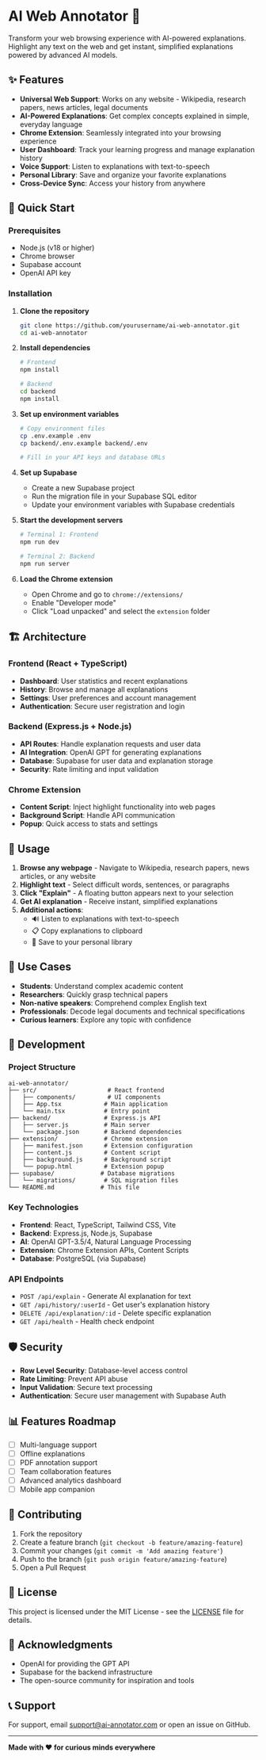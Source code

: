 # AI Web Annotator 🧠

Transform your web browsing experience with AI-powered explanations. Highlight any text on the web and get instant, simplified explanations powered by advanced AI models.

## ✨ Features

- **Universal Web Support**: Works on any website - Wikipedia, research papers, news articles, legal documents
- **AI-Powered Explanations**: Get complex concepts explained in simple, everyday language
- **Chrome Extension**: Seamlessly integrated into your browsing experience
- **User Dashboard**: Track your learning progress and manage explanation history
- **Voice Support**: Listen to explanations with text-to-speech
- **Personal Library**: Save and organize your favorite explanations
- **Cross-Device Sync**: Access your history from anywhere

## 🚀 Quick Start

### Prerequisites

- Node.js (v18 or higher)
- Chrome browser
- Supabase account
- OpenAI API key

### Installation

1. **Clone the repository**
   ```bash
   git clone https://github.com/yourusername/ai-web-annotator.git
   cd ai-web-annotator
   ```

2. **Install dependencies**
   ```bash
   # Frontend
   npm install
   
   # Backend
   cd backend
   npm install
   ```

3. **Set up environment variables**
   ```bash
   # Copy environment files
   cp .env.example .env
   cp backend/.env.example backend/.env
   
   # Fill in your API keys and database URLs
   ```

4. **Set up Supabase**
   - Create a new Supabase project
   - Run the migration file in your Supabase SQL editor
   - Update your environment variables with Supabase credentials

5. **Start the development servers**
   ```bash
   # Terminal 1: Frontend
   npm run dev
   
   # Terminal 2: Backend
   npm run server
   ```

6. **Load the Chrome extension**
   - Open Chrome and go to `chrome://extensions/`
   - Enable "Developer mode"
   - Click "Load unpacked" and select the `extension` folder

## 🏗️ Architecture

### Frontend (React + TypeScript)
- **Dashboard**: User statistics and recent explanations
- **History**: Browse and manage all explanations
- **Settings**: User preferences and account management
- **Authentication**: Secure user registration and login

### Backend (Express.js + Node.js)
- **API Routes**: Handle explanation requests and user data
- **AI Integration**: OpenAI GPT for generating explanations
- **Database**: Supabase for user data and explanation storage
- **Security**: Rate limiting and input validation

### Chrome Extension
- **Content Script**: Inject highlight functionality into web pages
- **Background Script**: Handle API communication
- **Popup**: Quick access to stats and settings

## 📱 Usage

1. **Browse any webpage** - Navigate to Wikipedia, research papers, news articles, or any website
2. **Highlight text** - Select difficult words, sentences, or paragraphs
3. **Click "Explain"** - A floating button appears next to your selection
4. **Get AI explanation** - Receive instant, simplified explanations
5. **Additional actions**:
   - 🔊 Listen to explanations with text-to-speech
   - 📋 Copy explanations to clipboard
   - 💾 Save to your personal library

## 🎯 Use Cases

- **Students**: Understand complex academic content
- **Researchers**: Quickly grasp technical papers
- **Non-native speakers**: Comprehend complex English text
- **Professionals**: Decode legal documents and technical specifications
- **Curious learners**: Explore any topic with confidence

## 🔧 Development

### Project Structure
```
ai-web-annotator/
├── src/                    # React frontend
│   ├── components/         # UI components
│   ├── App.tsx            # Main application
│   └── main.tsx           # Entry point
├── backend/               # Express.js API
│   ├── server.js          # Main server
│   └── package.json       # Backend dependencies
├── extension/             # Chrome extension
│   ├── manifest.json      # Extension configuration
│   ├── content.js         # Content script
│   ├── background.js      # Background script
│   └── popup.html         # Extension popup
├── supabase/             # Database migrations
│   └── migrations/        # SQL migration files
└── README.md             # This file
```

### Key Technologies
- **Frontend**: React, TypeScript, Tailwind CSS, Vite
- **Backend**: Express.js, Node.js, Supabase
- **AI**: OpenAI GPT-3.5/4, Natural Language Processing
- **Extension**: Chrome Extension APIs, Content Scripts
- **Database**: PostgreSQL (via Supabase)

### API Endpoints

- `POST /api/explain` - Generate AI explanation for text
- `GET /api/history/:userId` - Get user's explanation history
- `DELETE /api/explanation/:id` - Delete specific explanation
- `GET /api/health` - Health check endpoint

## 🛡️ Security

- **Row Level Security**: Database-level access control
- **Rate Limiting**: Prevent API abuse
- **Input Validation**: Secure text processing
- **Authentication**: Secure user management with Supabase Auth

## 📊 Features Roadmap

- [ ] Multi-language support
- [ ] Offline explanations
- [ ] PDF annotation support
- [ ] Team collaboration features
- [ ] Advanced analytics dashboard
- [ ] Mobile app companion

## 🤝 Contributing

1. Fork the repository
2. Create a feature branch (`git checkout -b feature/amazing-feature`)
3. Commit your changes (`git commit -m 'Add amazing feature'`)
4. Push to the branch (`git push origin feature/amazing-feature`)
5. Open a Pull Request

## 📄 License

This project is licensed under the MIT License - see the [LICENSE](LICENSE) file for details.

## 🙏 Acknowledgments

- OpenAI for providing the GPT API
- Supabase for the backend infrastructure
- The open-source community for inspiration and tools

## 📞 Support

For support, email support@ai-annotator.com or open an issue on GitHub.

---

**Made with ❤️ for curious minds everywhere**